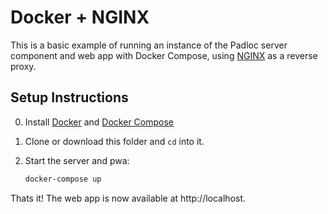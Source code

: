# Docker + NGINX

This is a basic example of running an instance of the Padloc server component
and web app with Docker Compose, using [NGINX](https://www.nginx.com/) as a
reverse proxy.

## Setup Instructions

0. Install [Docker](https://docs.docker.com/get-docker/) and
   [Docker Compose](https://docs.docker.com/compose/install/)
1. Clone or download this folder and `cd` into it.
2. Start the server and pwa:

    ```sh
    docker-compose up
    ```

Thats it! The web app is now available at http://localhost.
